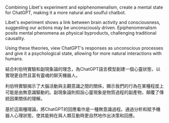 Combining Libet's experiment and epiphenomenalism, create a mental state for ChatGPT, making it a more natural and soulful chatbot.

Libet's experiment shows a link between brain activity and consciousness, suggesting our actions may be unconsciously driven. Epiphenomenalism posits mental phenomena as physical byproducts, challenging traditional causality.

Using these theories, view ChatGPT's responses as unconscious processes and give it a psychological state, allowing for more natural interactions with humans.

結合利伯特實驗和副現象論的理念，為ChatGPT語言模型創建一個心靈狀態，以實現更自然且富有靈魂的聊天機器人。

利伯特實驗揭示了大腦活動與主觀意識之間的關係，顯示我們的行為在某種程度上可能是由無意識驅動的。副現象論則假設心靈現象是物質過程的副產物，顛覆了傳統因果關係的理解。

基於這兩種理論，將ChatGPT的回應看作是一種無意識過程。通過分析和賦予機器人心理狀態，使其能夠在與人類互動時更自然地作出決策和回應。
